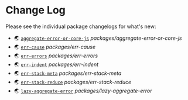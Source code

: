 # Change Log

Please see the individual package changelogs for what's new:

* 🌏 [`aggregate-error-or-core-js`](./packages/aggregate-error-or-core-js/CHANGELOG.md "packages/aggregate-error-or-core-js") *packages/aggregate-error-or-core-js*
* 🌏 [`err-cause`](./packages/err-cause/CHANGELOG.md "packages/err-cause") *packages/err-cause*
* 🌏 [`err-errors`](./packages/err-errors/CHANGELOG.md "packages/err-errors") *packages/err-errors*
* 🌏 [`err-indent`](./packages/err-indent/CHANGELOG.md "packages/err-indent") *packages/err-indent*
* 🌏 [`err-stack-meta`](./packages/err-stack-meta/CHANGELOG.md "packages/err-stack-meta") *packages/err-stack-meta*
* 🌏 [`err-stack-reduce`](./packages/err-stack-reduce/CHANGELOG.md "packages/err-stack-reduce") *packages/err-stack-reduce*
* 🌏 [`lazy-aggregate-error`](./packages/lazy-aggregate-error/CHANGELOG.md "packages/lazy-aggregate-error") *packages/lazy-aggregate-error*


